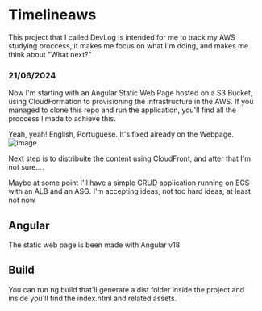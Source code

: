 # Timelineaws

This project that I called DevLog is intended for me to track my AWS studying proccess, it makes me focus on what I'm doing, and makes me think about "What next?"

### 21/06/2024
Now I'm starting with an Angular Static Web Page hosted on a S3 Bucket, using CloudFormation to provisioning the infrastructure in the AWS.
If you managed to clone this repo and run the application, you'll find all the proccess I made to achieve this.

Yeah, yeah! English, Portuguese. It's fixed already on the Webpage.
![image](https://github.com/alanduartes/S3StaticWeb/assets/2921409/993021d1-7a0b-401f-a2d0-9a623328f4a6)


Next step is to distribuite the content using CloudFront, and after that I'm not sure....

Maybe at some point I'll have a simple CRUD application running on ECS with an ALB and an ASG. I'm accepting ideas, not too hard ideas, at least not now

## Angular

The static web page is been made with Angular v18

## Build

You can run ng build that'll generate a dist folder inside the project and inside you'll find the index.html and related assets.

